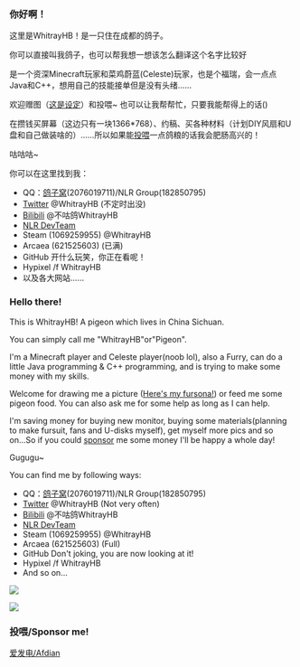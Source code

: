 ### 你好啊！
这里是WhitrayHB！是一只住在成都的鸽子。

你可以直接叫我鸽子，也可以帮我想一想该怎么翻译这个名字比较好

是一个资深Minecraft玩家和菜鸡蔚蓝(Celeste)玩家，也是个福瑞，会一点点Java和C++，想用自己的技能接单但是没有头绪……

欢迎赠图（[这是设定](https://github.com/WhitrayHB/WhitrayHB/blob/main/WhitrayHB/WhitrayHB.png)）和投喂~ 也可以让我帮帮忙，只要我能帮得上的话()

在攒钱买屏幕（这边只有一块1366*768）、约稿、买各种材料（计划DIY风扇和U盘和自己做装啥的）……所以如果能[投喂](https://github.com/WhitrayHB#%E6%8A%95%E5%96%82sponsor-me)一点鸽粮的话我会肥肠高兴的！

咕咕咕~

你可以在这里找到我：
- QQ：[鸽子窝](https://jq.qq.com/?_wv=1027&k=mTD7uxNo)(2076019711)/NLR Group(182850795)
- [Twitter](https://twitter.com/WhitrayHB) @WhitrayHB (不定时出没)
- [Bilibili](https://space.bilibili.com/673765281) @不咕鸽WhitrayHB
- [NLR DevTeam](https://nlrdev.top)
- Steam (1069259955) @WhitrayHB
- Arcaea (621525603) (已满)
- GitHub 开什么玩笑，你正在看呢！
- Hypixel /f WhitrayHB
- 以及各大网站……

### Hello there!
This is WhitrayHB! A pigeon which lives in China Sichuan.

You can simply call me "WhitrayHB"or"Pigeon".

I'm a Minecraft player and Celeste player(noob lol), also a Furry, can do a little Java programming & C++ programming, and is trying to make some money with my skills.

Welcome for drawing me a picture ([Here's my fursona!](https://github.com/WhitrayHB/WhitrayHB/blob/main/WhitrayHB/WhitrayHB.png)) or feed me some pigeon food. You can also ask me for some help as long as I can help.

I'm saving money for buying new monitor, buying some materials(planning to make fursuit, fans and U-disks myself), get myself more pics and so on...So if you could [sponsor](https://github.com/WhitrayHB#%E6%8A%95%E5%96%82sponsor-me) me some money I'll be happy a whole day!

Gugugu~

You can find me by following ways:
- QQ：[鸽子窝](https://jq.qq.com/?_wv=1027&k=mTD7uxNo)(2076019711)/NLR Group(182850795)
- [Twitter](https://twitter.com/WhitrayHB) @WhitrayHB (Not very often)
- [Bilibili](https://space.bilibili.com/673765281) @不咕鸽WhitrayHB
- [NLR DevTeam](https://nlrdev.top)
- Steam (1069259955) @WhitrayHB
- Arcaea (621525603) (Full)
- GitHub Don't joking, you are now looking at it!
- Hypixel /f WhitrayHB
- And so on...

![](https://github-readme-stats.vercel.app/api?username=WhitrayHB&show_icons=true)

![](https://github-readme-stats.vercel.app/api/top-langs/?username=WhitrayHB&layout=compact)

### 投喂/Sponsor me!
[爱发电/Afdian](https://afdian.net/@whitrayhb)
